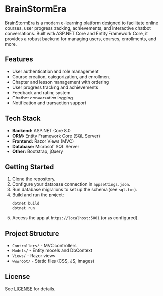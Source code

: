 # BrainStormEra

BrainStormEra is a modern e-learning platform designed to facilitate online courses, user progress tracking, achievements, and interactive chatbot conversations. Built with ASP.NET Core and Entity Framework Core, it provides a robust backend for managing users, courses, enrollments, and more.

## Features

- User authentication and role management
- Course creation, categorization, and enrollment
- Chapter and lesson management with ordering
- User progress tracking and achievements
- Feedback and rating system
- Chatbot conversation logging
- Notification and transaction support

## Tech Stack

- **Backend:** ASP.NET Core 8.0
- **ORM:** Entity Framework Core (SQL Server)
- **Frontend:** Razor Views (MVC)
- **Database:** Microsoft SQL Server
- **Other:** Bootstrap, jQuery

## Getting Started

1. Clone the repository.
2. Configure your database connection in `appsettings.json`.
3. Run database migrations to set up the schema (see `sql.txt`).
4. Build and run the project:
   ```powershell
   dotnet build
   dotnet run
   ```
5. Access the app at `https://localhost:5001` (or as configured).

## Project Structure

- `Controllers/` - MVC controllers
- `Models/` - Entity models and DbContext
- `Views/` - Razor views
- `wwwroot/` - Static files (CSS, JS, images)

## License

See [LICENSE](LICENSE) for details.
